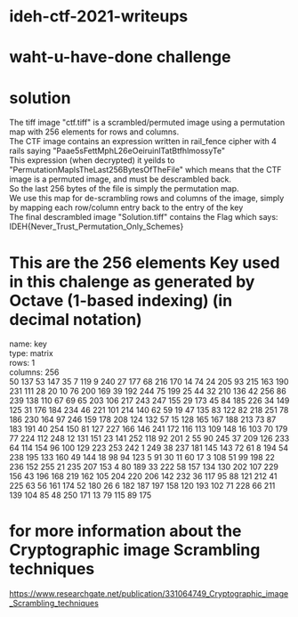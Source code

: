 
# ideh-ctf-2021-writeups
# waht-u-have-done challenge
# solution
The tiff image "ctf.tiff" is a scrambled/permuted image using a permutation map with 256 elements for rows and columns.\
 The CTF image contains an expression written in rail_fence cipher with 4 rails saying "Paae5sFettMphL26eOeiruinlTatBtfhlmossyTe"\
 This expression (when decrypted) it yeilds to "PermutationMaplsTheLast256BytesOfTheFile" which means that the CTF image is a permuted image, and must be descrambled back.\
 So the last 256 bytes of the file is simply the permutation map.\
 We use this map for de-scrambling rows and columns of the image, simply by mapping each row/column entry back to the entry of the key\
 The final descrambled image "Solution.tiff" contains the Flag which says: IDEH{Never_Trust_Permutation_Only_Schemes}



# This are the 256 elements Key used in this chalenge as generated by Octave (1-based indexing) (in decimal notation)
 name: key\
 type: matrix\
 rows: 1\
 columns: 256\
 50 137 53 147 35 7 119 9 240 27 177 68 216 170 14 74 24 205 93 215 163 190 231 111 28 20 10 76 200 169 39 192 244 75 199 25 44 32 210 136 42 256 86 239 138 110 67 69 65 203 106 217 243 247 155 29 173 45 84 185 226 34 149 125 31 176 184 234 46 221 101 214 140 62 59 19 47 135 83 122 82 218 251 78 186 230 164 97 246 159 178 208 124 132 57 15 128 165 167 188 213 73 87 183 191 40 254 150 81 127 227 166 146 241 172 116 113 109 148 16 103 70 179 77 224 112 248 12 131 151 23 141 252 118 92 201 2 55 90 245 37 209 126 233 64 114 154 96 100 129 223 253 242 1 249 38 237 181 145 143 72 61 8 194 54 238 195 133 160 49 144 18 98 94 123 5 91 30 11 60 17 3 108 51 99 198 22 236 152 255 21 235 207 153 4 80 189 33 222 58 157 134 130 202 107 229 156 43 196 168 219 162 105 204 220 206 142 232 36 117 95 88 121 212 41 225 63 56 161 174 52 180 26 6 182 187 197 158 120 193 102 71 228 66 211 139 104 85 48 250 171 13 79 115 89 175

# for more information about the Cryptographic image Scrambling techniques
https://www.researchgate.net/publication/331064749_Cryptographic_image_Scrambling_techniques
